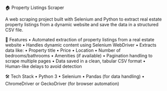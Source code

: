 🏠 Property Listings Scraper

A web scraping project built with Selenium and Python to extract real estate property listings from a dynamic website and save the data in a structured CSV file.

🚀 Features
	•	Automated extraction of property listings from a real estate website
	•	Handles dynamic content using Selenium WebDriver
	•	Extracts data like:
	•	Property title
	•	Price
	•	Location
	•	Number of bedrooms/bathrooms
	•	Amenities (if available)
	•	Pagination handling to scrape multiple pages
	•	Data saved in a clean, tabular CSV format
	•	Human-like delays to avoid detection

🛠 Tech Stack
	•	Python 3
	•	Selenium
	•	Pandas (for data handling)
	•	ChromeDriver or GeckoDriver (for browser automation)
